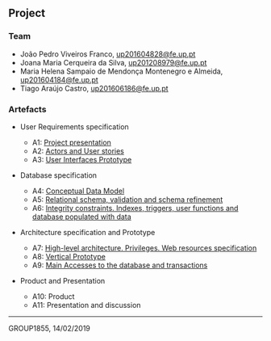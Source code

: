 ## Project

### Team

* João Pedro Viveiros Franco, up201604828@fe.up.pt
* Joana Maria Cerqueira da Silva, up201208979@fe.up.pt
* Maria Helena Sampaio de Mendonça Montenegro e Almeida, up201604184@fe.up.pt
* Tiago Araújo Castro, up201606186@fe.up.pt


### Artefacts

* User Requirements specification
    * A1: [Project presentation](https://git.fe.up.pt/lbaw/lbaw18/lbaw1855/wikis/a1)
    * A2: [Actors and User stories](https://git.fe.up.pt/lbaw/lbaw18/lbaw1855/wikis/a2)
    * A3: [User Interfaces Prototype](https://git.fe.up.pt/lbaw/lbaw18/lbaw1855/wikis/a3)

* Database specification
    * A4: [Conceptual Data Model](https://git.fe.up.pt/lbaw/lbaw18/lbaw1855/wikis/a4)
    * A5: [Relational schema, validation and schema refinement](https://git.fe.up.pt/lbaw/lbaw18/lbaw1855/wikis/a5)
    * A6: [Integrity constraints. Indexes, triggers, user functions and database populated with data](https://git.fe.up.pt/lbaw/lbaw18/lbaw1855/wikis/a6)

* Architecture specification and Prototype
    * A7: [High-level architecture. Privileges. Web resources specification](https://git.fe.up.pt/lbaw/lbaw18/lbaw1855/wikis/a7)
    * A8: [Vertical Prototype](https://git.fe.up.pt/lbaw/lbaw18/lbaw1855/wikis/a8)
    * A9: [Main Accesses to the database and transactions](https://git.fe.up.pt/lbaw/lbaw18/lbaw1855/wikis/a9)

* Product and Presentation
    * A10: Product
    * A11: Presentation and discussion

***
GROUP1855, 14/02/2019